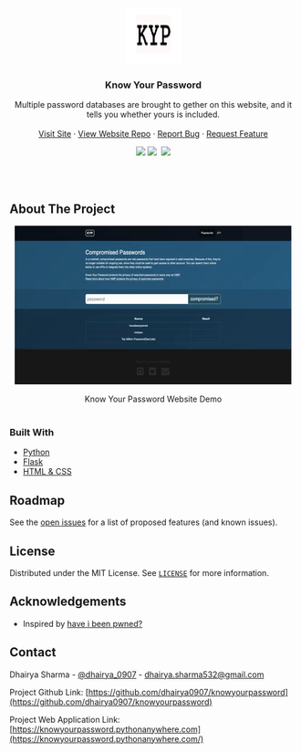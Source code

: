 <!-- PROJECT LOGO -->

<p align="center">
  <a href="https://knowyourpassword.pythonanywhere.com/">
    <img src="/Images/logo.png" alt="Logo" width="100" height="100">
  </a>

  <h3 align="center">Know Your Password</h3>

  <p align="center">
    Multiple password databases are brought to gether on this website, and it tells you whether yours is included.
    <br />
    <br />
    <a href="https://knowyourpassword.pythonanywhere.com/">Visit Site</a>
    ·
    <a href="https://github.com/dhairya0907/knowyourpassword">View Website Repo</a>
    ·
    <a href="https://github.com/dhairya0907/knowyourpassword/issues">Report Bug</a>
    ·
    <a href="https://github.com/dhairya0907/knowyourpassword/issues">Request Feature</a>
  </p>
</p>

<!-- PROJECT SHIELDS -->
<div align="center">
   <a target="_blank" href="https://github.com/dhairya0907/knowyourpassword/blob/main/LICENSE"><img src="https://badgen.net/badge/license/MIT/blue"></a>
   <a target="_blank" href="https://www.linkedin.com/in/dhairyasharma0907/"><img src="https://img.shields.io/badge/style--5eba00.svg?label=LinkedIn&logo=linkedin&style=social"></a>&nbsp;
    <a target="_blank" href="https://twitter.com/dhairya_0907"><img src="https://img.shields.io/twitter/follow/dhairya_0907?label=Follow&style=social"></a>
</div>




<!-- ABOUT THE PROJECT -->
<p>
  <br/>
  <br/>
</p>


## About The Project

<p align="center" >
   <a href="https://knowyourpassword.pythonanywhere.com/">
    <img alt="Know Your Password Website Demo" src="/Images/Desktop_Screen_GIf.gif"/>
    </a>

</p>
<p  align="center">
  Know Your Password Website Demo
  <br/>
 <br/>
</p>




### Built With
* [Python](https://www.python.org/)
* [Flask](https://flask.palletsprojects.com/en/2.1.x/)
* [HTML & CSS](https://www.w3.org/standards/webdesign/htmlcss)




<!-- ROADMAP -->
## Roadmap

See the [open issues](https://github.com/dhairya0907/knowyourpassword/issues) for a list of proposed features (and known issues).



<!-- LICENSE -->
## License

Distributed under the MIT License. See [`LICENSE`](https://github.com/dhairya0907/knowyourpassword/blob/main/LICENSE) for more information.

## Acknowledgements

- Inspired by [have i been pwned?](https://haveibeenpwned.com/)

<!-- CONTACT -->
## Contact

Dhairya Sharma - [@dhairya_0907](https://twitter.com/dhairya_0907) - dhairya.sharma532@gmail.com

Project Github Link: [https://github.com/dhairya0907/knowyourpassword](https://github.com/dhairya0907/knowyourpassword)

Project Web Application Link: [https://knowyourpassword.pythonanywhere.com](https://knowyourpassword.pythonanywhere.com/)

